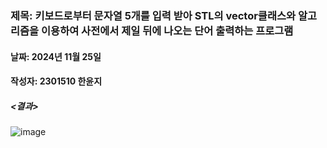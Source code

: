 ### 제목: 키보드로부터 문자열 5개를 입력 받아 STL의 vector클래스와 알고리즘을 이용하여 사전에서 제일 뒤에 나오는 단어 출력하는 프로그램
#### 날짜: 2024년 11월 25일
#### 작성자: 2301510 한윤지

##### <결과>
![image](https://github.com/user-attachments/assets/271883cf-85a2-4d9d-b9d0-dfa03d50fcef)
